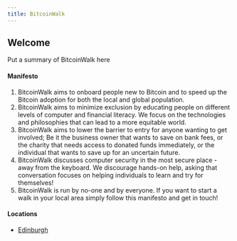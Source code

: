 ```yaml
---
title: BitcoinWalk
---
```


## Welcome

Put a summary of BitcoinWalk here

#### Manifesto

1. BitcoinWalk aims to onboard people new to Bitcoin and to speed up the Bitcoin adoption for both the local and global population.
2. BitcoinWalk aims to minimize exclusion by educating people on different levels of computer and financial literacy. We focus on the technologies and philosophies that can lead to a more equitable world. 
3. BitcoinWalk aims to lower the barrier to entry for anyone wanting to get involved; Be it the business owner that wants to save on bank fees, or the charity that needs access to donated funds immediately, or the individual that wants to save up for an uncertain future. 
4. BitcoinWalk discusses computer security in the most secure place - away from the keyboard. We discourage hands-on help, asking that conversation focuses on helping individuals to learn and try for themselves!
5. BitcoinWalk is run by no-one and by everyone. If you want to start a walk in your local area simply follow this manifesto and get in touch!

#### Locations

- [Edinburgh](/locations/edinburgh)

